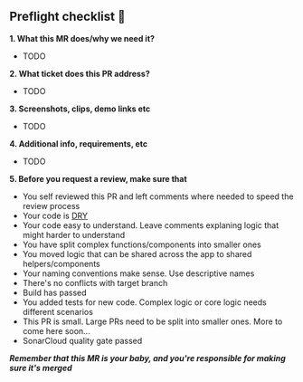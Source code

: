 ## Preflight checklist 🚀

**1. What this MR does/why we need it?**

-   TODO

**2. What ticket does this PR address?**

-   TODO

**3. Screenshots, clips, demo links etc**

-   TODO

**4. Additional info, requirements, etc**

-   TODO

**5. Before you request a review, make sure that**

-   You self reviewed this PR and left comments where needed to speed the review process
-   Your code is [DRY](https://en.wikipedia.org/wiki/Don%27t_repeat_yourself)
-   Your code easy to understand. Leave comments explaning logic that might harder to understand
-   You have split complex functions/components into smaller ones
-   You moved logic that can be shared across the app to shared helpers/components
-   Your naming conventions make sense. Use descriptive names
-   There's no conflicts with target branch
-   Build has passed
-   You added tests for new code. Complex logic or core logic needs different scenarios
-   This PR is small. Large PRs need to be split into smaller ones. More to come here soon...
-   SonarCloud quality gate passed

**_Remember that this MR is your baby, and you're responsible for making sure it's merged_**
